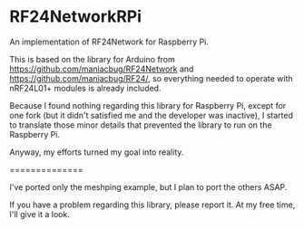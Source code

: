 RF24NetworkRPi
==============

An implementation of RF24Network for Raspberry Pi.

This is based on the library for Arduino from https://github.com/maniacbug/RF24Network and https://github.com/maniacbug/RF24/, so everything needed to operate with nRF24L01+ modules is already included.

Because I found nothing regarding this library for Raspberry Pi, except for one fork (but it didn't satisfied me and the developer was inactive), I started to translate those minor details that prevented the library to run on the Raspberry Pi.

Anyway, my efforts turned my goal into reality.

==============

I've ported only the meshping example, but I plan to port the others ASAP.

If you have a problem regarding this library, please report it. At my free time, I'll give it a look.
